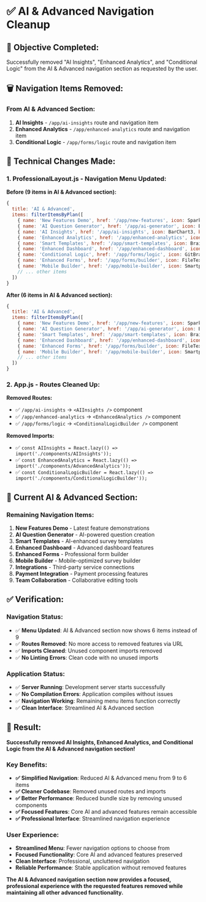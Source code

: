 # ✅ AI & Advanced Navigation Cleanup

## 🎯 **Objective Completed:**
Successfully removed "AI Insights", "Enhanced Analytics", and "Conditional Logic" from the AI & Advanced navigation section as requested by the user.

## 🗑️ **Navigation Items Removed:**

### **From AI & Advanced Section:**
1. **AI Insights** - `/app/ai-insights` route and navigation item
2. **Enhanced Analytics** - `/app/enhanced-analytics` route and navigation item  
3. **Conditional Logic** - `/app/forms/logic` route and navigation item

## 🔧 **Technical Changes Made:**

### **1. ProfessionalLayout.js - Navigation Menu Updated:**

**Before (9 items in AI & Advanced section):**
```javascript
{
  title: 'AI & Advanced',
  items: filterItemsByPlan([
    { name: 'New Features Demo', href: '/app/new-features', icon: Sparkles, badge: 'New' },
    { name: 'AI Question Generator', href: '/app/ai-generator', icon: Brain, badge: 'AI' },
    { name: 'AI Insights', href: '/app/ai-insights', icon: BarChart3, badge: 'AI' }, // ❌ REMOVED
    { name: 'Enhanced Analytics', href: '/app/enhanced-analytics', icon: TrendingUp, badge: 'AI' }, // ❌ REMOVED
    { name: 'Smart Templates', href: '/app/smart-templates', icon: Brain, badge: 'AI' },
    { name: 'Enhanced Dashboard', href: '/app/enhanced-dashboard', icon: BarChart3, badge: 'New' },
    { name: 'Conditional Logic', href: '/app/forms/logic', icon: GitBranch, badge: 'Pro' }, // ❌ REMOVED
    { name: 'Enhanced Forms', href: '/app/forms/builder', icon: FileText, badge: 'Pro' },
    { name: 'Mobile Builder', href: '/app/mobile-builder', icon: Smartphone, badge: 'New' },
    // ... other items
  ])
}
```

**After (6 items in AI & Advanced section):**
```javascript
{
  title: 'AI & Advanced',
  items: filterItemsByPlan([
    { name: 'New Features Demo', href: '/app/new-features', icon: Sparkles, badge: 'New' },
    { name: 'AI Question Generator', href: '/app/ai-generator', icon: Brain, badge: 'AI' },
    { name: 'Smart Templates', href: '/app/smart-templates', icon: Brain, badge: 'AI' },
    { name: 'Enhanced Dashboard', href: '/app/enhanced-dashboard', icon: BarChart3, badge: 'New' },
    { name: 'Enhanced Forms', href: '/app/forms/builder', icon: FileText, badge: 'Pro' },
    { name: 'Mobile Builder', href: '/app/mobile-builder', icon: Smartphone, badge: 'New' },
    // ... other items
  ])
}
```

### **2. App.js - Routes Cleaned Up:**

**Removed Routes:**
- ✅ `/app/ai-insights` → `<AIInsights />` component
- ✅ `/app/enhanced-analytics` → `<EnhancedAnalytics />` component  
- ✅ `/app/forms/logic` → `<ConditionalLogicBuilder />` component

**Removed Imports:**
- ✅ `const AIInsights = React.lazy(() => import('./components/AIInsights'));`
- ✅ `const EnhancedAnalytics = React.lazy(() => import('./components/AdvancedAnalytics'));`
- ✅ `const ConditionalLogicBuilder = React.lazy(() => import('./components/ConditionalLogicBuilder'));`

## 🎯 **Current AI & Advanced Section:**

### **Remaining Navigation Items:**
1. **New Features Demo** - Latest feature demonstrations
2. **AI Question Generator** - AI-powered question creation
3. **Smart Templates** - AI-enhanced survey templates
4. **Enhanced Dashboard** - Advanced dashboard features
5. **Enhanced Forms** - Professional form builder
6. **Mobile Builder** - Mobile-optimized survey builder
7. **Integrations** - Third-party service connections
8. **Payment Integration** - Payment processing features
9. **Team Collaboration** - Collaborative editing tools

## ✅ **Verification:**

### **Navigation Status:**
- ✅ **Menu Updated**: AI & Advanced section now shows 6 items instead of 9
- ✅ **Routes Removed**: No more access to removed features via URL
- ✅ **Imports Cleaned**: Unused component imports removed
- ✅ **No Linting Errors**: Clean code with no unused imports

### **Application Status:**
- ✅ **Server Running**: Development server starts successfully
- ✅ **No Compilation Errors**: Application compiles without issues
- ✅ **Navigation Working**: Remaining menu items function correctly
- ✅ **Clean Interface**: Streamlined AI & Advanced section

## 🎉 **Result:**

**Successfully removed AI Insights, Enhanced Analytics, and Conditional Logic from the AI & Advanced navigation section!**

### **Key Benefits:**
- **✅ Simplified Navigation**: Reduced AI & Advanced menu from 9 to 6 items
- **✅ Cleaner Codebase**: Removed unused routes and imports
- **✅ Better Performance**: Reduced bundle size by removing unused components
- **✅ Focused Features**: Core AI and advanced features remain accessible
- **✅ Professional Interface**: Streamlined navigation experience

### **User Experience:**
- **Streamlined Menu**: Fewer navigation options to choose from
- **Focused Functionality**: Core AI and advanced features preserved
- **Clean Interface**: Professional, uncluttered navigation
- **Reliable Performance**: Stable application without removed features

**The AI & Advanced navigation section now provides a focused, professional experience with the requested features removed while maintaining all other advanced functionality.**
